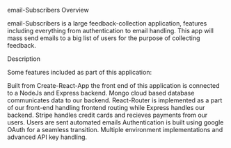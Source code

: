 email-Subscribers
Overview

email-Subscribers is a large feedback-collection application, features including everything from authentication to email handling. This app will mass send emails to a big list of users for the purpose of collecting feedback.

Description

Some features included as part of this application:

Built from Create-React-App the front end of this application is connected to a NodeJs and Express backend. Mongo cloud based database communicates data to our backend. React-Router is implemented as a part of our front-end handling frontend routing while Express handles our backend. Stripe handles credit cards and recieves payments from our users. Users are sent automated emails Authentication is built using google OAuth for a seamless transition. Multiple environment implementations and advanced API key handling.

